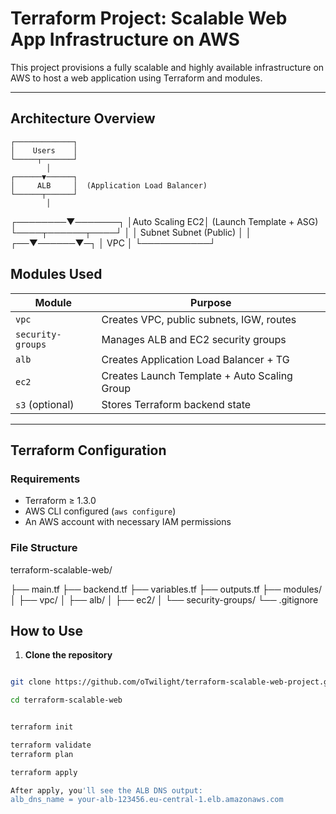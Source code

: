 # Terraform Project: Scalable Web App Infrastructure on AWS

This project provisions a fully scalable and highly available infrastructure on AWS to host a web application using Terraform and modules.

---

##  Architecture Overview

    ┌─────────────┐
    │    Users    │
    └─────┬───────┘
            │
    ┌──────▼──────┐
    │     ALB     │  (Application Load Balancer)
    └──────┬──────┘
            │
   ┌────────▼───────┐
   │Auto Scaling EC2│  (Launch Template + ASG)
   └────┬──────┬────┘
        │      │
     Subnet  Subnet  (Public)
        │      │
     ┌──▼──────▼─┐
     │    VPC    │
     └───────────┘



##  Modules Used

| Module         | Purpose                                   |
|----------------|-------------------------------------------|
| `vpc`          | Creates VPC, public subnets, IGW, routes  |
| `security-groups` | Manages ALB and EC2 security groups      |
| `alb`          | Creates Application Load Balancer + TG    |
| `ec2`          | Creates Launch Template + Auto Scaling Group |
| `s3` (optional) | Stores Terraform backend state            |

---

##  Terraform Configuration

### Requirements

- Terraform ≥ 1.3.0
- AWS CLI configured (`aws configure`)
- An AWS account with necessary IAM permissions

### File Structure

terraform-scalable-web/

├── main.tf
├── backend.tf
├── variables.tf
├── outputs.tf
├── modules/
│ ├── vpc/
│ ├── alb/
│ ├── ec2/
│ └── security-groups/
└── .gitignore



##  How to Use

1. **Clone the repository**

```bash

git clone https://github.com/oTwilight/terraform-scalable-web-project.git

cd terraform-scalable-web


terraform init

terraform validate
terraform plan

terraform apply

After apply, you'll see the ALB DNS output:
alb_dns_name = your-alb-123456.eu-central-1.elb.amazonaws.com
